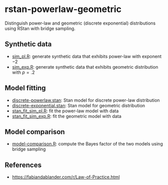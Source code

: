 # rstan-powerlaw-geometric

Distinguish power-law and geometric (discrete exponential) distributions using RStan with bridge sampling.

## Synthetic data

* [sim_pl.R](sim_pl.R): generate synthetic data that exhibits power-law with exponent $-2$
* [sim_exp.R](sim_exp.R): generate synthetic data that exhibits geometric distribution with $p=.2$

## Model fitting

* [discrete-powerlaw.stan](discrete-powerlaw.stan): Stan model for discrete power-law distribution
* [discrete-exponential.stan](discrete-exponential.stan): Stan model for geometric distribution
* [stan_fit_sim_pl.R](stan_fit_sim_pl.R): fit the power-law model with data
* [stan_fit_sim_exp.R](stan_fit_sim_exp.R): fit the geometric model with data

## Model comparison

* [model-comparison.R](model-comparison.R): compute the Bayes factor of the two models using bridge sampling

## References

* https://fabiandablander.com/r/Law-of-Practice.html
